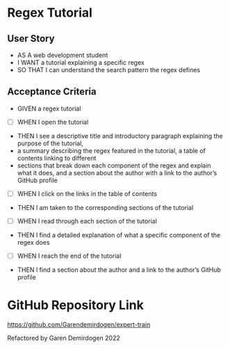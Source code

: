 # Regex Tutorial

## User Story

- AS A web development student
- I WANT a tutorial explaining a specific regex
- SO THAT I can understand the search pattern the regex defines

## Acceptance Criteria

- GIVEN a regex tutorial
- [ ] WHEN I open the tutorial
- THEN I see a descriptive title and introductory paragraph explaining the purpose of the tutorial,
- a summary describing the regex featured in the tutorial, a table of contents linking to different
- sections that break down each component of the regex and explain what it does, and a section about the author with a link to the author’s GitHub profile
- [ ] WHEN I click on the links in the table of contents
- THEN I am taken to the corresponding sections of the tutorial
- [ ] WHEN I read through each section of the tutorial
- THEN I find a detailed explanation of what a specific component of the regex does
- [ ] WHEN I reach the end of the tutorial
- THEN I find a section about the author and a link to the author’s GitHub profile

# GitHub Repository Link

https://github.com/Garendemirdogen/expert-train

Refactored by Garen Demirdogen 2022
